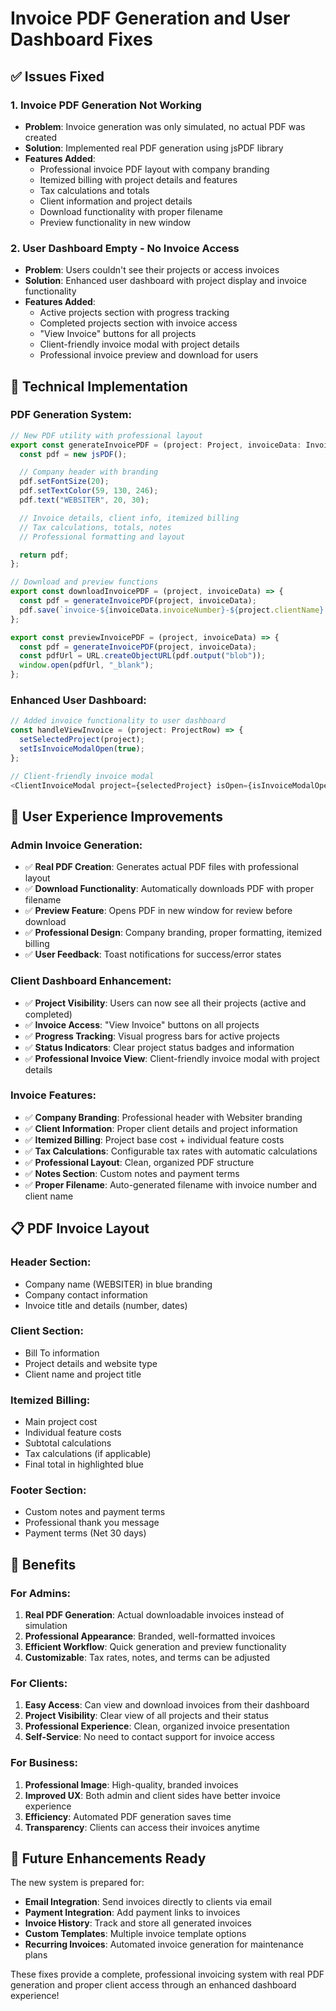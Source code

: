 # Invoice PDF Generation and User Dashboard Fixes

## ✅ **Issues Fixed**

### 1. **Invoice PDF Generation Not Working**

- **Problem**: Invoice generation was only simulated, no actual PDF was created
- **Solution**: Implemented real PDF generation using jsPDF library
- **Features Added**:
  - Professional invoice PDF layout with company branding
  - Itemized billing with project details and features
  - Tax calculations and totals
  - Client information and project details
  - Download functionality with proper filename
  - Preview functionality in new window

### 2. **User Dashboard Empty - No Invoice Access**

- **Problem**: Users couldn't see their projects or access invoices
- **Solution**: Enhanced user dashboard with project display and invoice functionality
- **Features Added**:
  - Active projects section with progress tracking
  - Completed projects section with invoice access
  - "View Invoice" buttons for all projects
  - Client-friendly invoice modal with project details
  - Professional invoice preview and download for users

## 🔧 **Technical Implementation**

### **PDF Generation System**:

```typescript
// New PDF utility with professional layout
export const generateInvoicePDF = (project: Project, invoiceData: InvoiceData) => {
  const pdf = new jsPDF();

  // Company header with branding
  pdf.setFontSize(20);
  pdf.setTextColor(59, 130, 246);
  pdf.text("WEBSITER", 20, 30);

  // Invoice details, client info, itemized billing
  // Tax calculations, totals, notes
  // Professional formatting and layout

  return pdf;
};

// Download and preview functions
export const downloadInvoicePDF = (project, invoiceData) => {
  const pdf = generateInvoicePDF(project, invoiceData);
  pdf.save(`invoice-${invoiceData.invoiceNumber}-${project.clientName}.pdf`);
};

export const previewInvoicePDF = (project, invoiceData) => {
  const pdf = generateInvoicePDF(project, invoiceData);
  const pdfUrl = URL.createObjectURL(pdf.output("blob"));
  window.open(pdfUrl, "_blank");
};
```

### **Enhanced User Dashboard**:

```typescript
// Added invoice functionality to user dashboard
const handleViewInvoice = (project: ProjectRow) => {
  setSelectedProject(project);
  setIsInvoiceModalOpen(true);
};

// Client-friendly invoice modal
<ClientInvoiceModal project={selectedProject} isOpen={isInvoiceModalOpen} onClose={handleCloseInvoiceModal} />;
```

## 🎯 **User Experience Improvements**

### **Admin Invoice Generation**:

- ✅ **Real PDF Creation**: Generates actual PDF files with professional layout
- ✅ **Download Functionality**: Automatically downloads PDF with proper filename
- ✅ **Preview Feature**: Opens PDF in new window for review before download
- ✅ **Professional Design**: Company branding, proper formatting, itemized billing
- ✅ **User Feedback**: Toast notifications for success/error states

### **Client Dashboard Enhancement**:

- ✅ **Project Visibility**: Users can now see all their projects (active and completed)
- ✅ **Invoice Access**: "View Invoice" buttons on all projects
- ✅ **Progress Tracking**: Visual progress bars for active projects
- ✅ **Status Indicators**: Clear project status badges and information
- ✅ **Professional Invoice View**: Client-friendly invoice modal with project details

### **Invoice Features**:

- ✅ **Company Branding**: Professional header with Websiter branding
- ✅ **Client Information**: Proper client details and project information
- ✅ **Itemized Billing**: Project base cost + individual feature costs
- ✅ **Tax Calculations**: Configurable tax rates with automatic calculations
- ✅ **Professional Layout**: Clean, organized PDF structure
- ✅ **Notes Section**: Custom notes and payment terms
- ✅ **Proper Filename**: Auto-generated filename with invoice number and client name

## 📋 **PDF Invoice Layout**

### **Header Section**:

- Company name (WEBSITER) in blue branding
- Company contact information
- Invoice title and details (number, dates)

### **Client Section**:

- Bill To information
- Project details and website type
- Client name and project title

### **Itemized Billing**:

- Main project cost
- Individual feature costs
- Subtotal calculations
- Tax calculations (if applicable)
- Final total in highlighted blue

### **Footer Section**:

- Custom notes and payment terms
- Professional thank you message
- Payment terms (Net 30 days)

## 🚀 **Benefits**

### **For Admins**:

1. **Real PDF Generation**: Actual downloadable invoices instead of simulation
2. **Professional Appearance**: Branded, well-formatted invoices
3. **Efficient Workflow**: Quick generation and preview functionality
4. **Customizable**: Tax rates, notes, and terms can be adjusted

### **For Clients**:

1. **Easy Access**: Can view and download invoices from their dashboard
2. **Project Visibility**: Clear view of all projects and their status
3. **Professional Experience**: Clean, organized invoice presentation
4. **Self-Service**: No need to contact support for invoice access

### **For Business**:

1. **Professional Image**: High-quality, branded invoices
2. **Improved UX**: Both admin and client sides have better invoice experience
3. **Efficiency**: Automated PDF generation saves time
4. **Transparency**: Clients can access their invoices anytime

## 🔮 **Future Enhancements Ready**

The new system is prepared for:

- **Email Integration**: Send invoices directly to clients via email
- **Payment Integration**: Add payment links to invoices
- **Invoice History**: Track and store all generated invoices
- **Custom Templates**: Multiple invoice template options
- **Recurring Invoices**: Automated invoice generation for maintenance plans

These fixes provide a complete, professional invoicing system with real PDF generation and proper client access through an enhanced dashboard experience!
